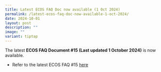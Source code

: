 ```yaml
---
title: Latest ECOS FAQ Doc now available (1 Oct 2024)
permalink: /latest-ecos-faq-doc-now-available-1-oct-2024/
date: 2024-10-01
layout: post
description: ""
image: ""
variant: tiptap
---
```

<p>The latest <strong>ECOS FAQ Document #15 (Last updated 1 October 2024)</strong> is
now available.</p>
<ul data-tight="true" class="tight">
<li>
<p>Refer to the latest ECOS FAQ #15 <a href="https://ecossupport.gri.nhg.com.sg/faqs/" rel="noopener nofollow" target="_blank">here</a>
</p>
</li>
</ul>
<p></p>